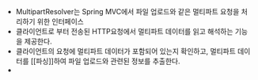 - MultipartResolver는 Spring MVC에서 파일 업로드와 같은 멀티파트 요청을 처리하기 위한 인터페이스
- 클라이언트로 부터 전송된 HTTP요청에서 멀티파트 데이터를 읽고 해석하는 기능을 제공한다.
- 클라이언트의 요청에 멀티파트 데이터가 포함되어 있는지 확인하고, 멀티파트 데이터를 [[파싱]]하여 파일 업로드와 관련된 정보를 추출한다.
- 